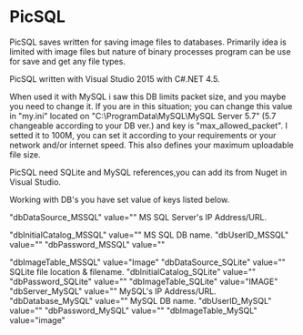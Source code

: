 # PicSQL
PicSQL saves written for saving image files to databases. Primarily idea is limited with image files but nature of binary processes 
program can be use for save and get any file types. 

PicSQL written with Visual Studio 2015 with C#.NET 4.5.

When used it with MySQL i saw this DB limits packet size, and you maybe you need to change it. If you are in this situation;
you can change this value in "my.ini" located on "C:\ProgramData\MySQL\MySQL Server 5.7" (5.7 changeable according to your DB ver.) and 
key is "max_allowed_packet". I setted it to 100M, you can set it according to your requirements or your network and/or internet speed.
This also defines your maximum uploadable file size.

PicSQL need SQLite and MySQL references,you can add its from Nuget in Visual Studio.

Working with DB's you have set value of keys listed below.

"dbDataSource_MSSQL" value=""       MS SQL Server's IP Address/URL.

"dbInitialCatalog_MSSQL" value=""   MS SQL DB name.
"dbUserID_MSSQL" value=""
"dbPassword_MSSQL" value=""

"dbImageTable_MSSQL" value="Image"
"dbDataSource_SQLite" value=""      SQLite file location & filename.
"dbInitialCatalog_SQLite" value=""
"dbPassword_SQLite" value=""
"dbImageTable_SQLite" value="IMAGE"
"dbServer_MySQL" value=""           MySQL's IP Address/URL.
"dbDatabase_MySQL" value=""         MySQL DB name.
"dbUserID_MySQL" value=""
"dbPassword_MySQL" value=""
"dbImageTable_MySQL" value="image"
